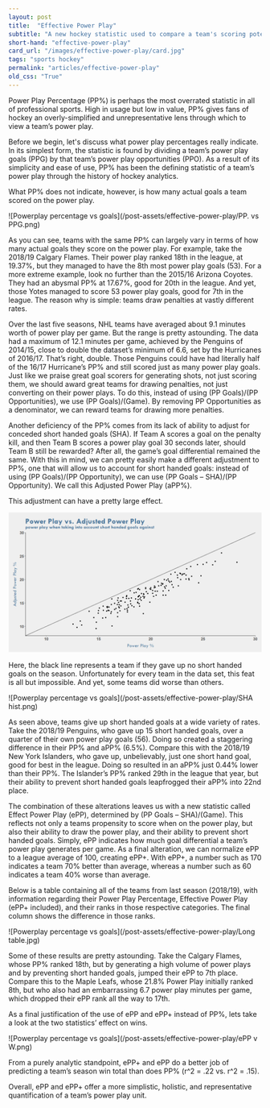 ```yaml
---
layout: post
title:  "Effective Power Play"
subtitle: "A new hockey statistic used to compare a team's scoring potential when on and off the power-play."
short-hand: "effective-power-play"
card_url: "/images/effective-power-play/card.jpg"
tags: "sports hockey"
permalink: "articles/effective-power-play"
old_css: "True"
---
```

Power Play Percentage (PP%) is perhaps the most overrated statistic in all of professional sports. High in usage but low in value, PP% gives fans of hockey an overly-simplified and unrepresentative lens through which to view a team’s power play.

Before we begin, let's discuss what power play percentages really indicate. In its simplest form, the statistic is found by dividing a team’s power play goals (PPG) by that team’s power play opportunities (PPO). As a result of its simplicity and ease of use, PP% has been the defining statistic of a team’s power play through the history of hockey analytics.

What PP% does not indicate, however, is how many actual goals a team scored on the power play.

![Powerplay percentage vs goals](/post-assets/effective-power-play/PP. vs PPG.png)

As you can see, teams with the same PP% can largely vary in terms of how many actual goals they score on the power play. For example, take the 2018/19 Calgary Flames. Their power play ranked 18th in the league, at 19.37%, but they managed to have the 8th most power play goals (53). For a more extreme example, look no further than the 2015/16 Arizona Coyotes. They had an abysmal PP% at 17.67%, good for 20th in the league. And yet, those Yotes managed to score 53 power play goals, good for 7th in the league. The reason why is simple: teams draw penalties at vastly different rates.

Over the last five seasons, NHL teams have averaged about 9.1 minutes worth of power play per game. But the range is pretty astounding. The data had a maximum of 12.1 minutes per game, achieved by the Penguins of 2014/15, close to double the dataset’s minimum of 6.6, set by the Hurricanes of 2016/17. That’s right, double. Those Penguins could have had literally half of the 16/17 Hurricane’s PP% and still scored just as many power play goals. Just like we praise great goal scorers for generating shots, not just scoring them, we should award great teams for drawing penalties, not just converting on their power plays. To do this, instead of using (PP Goals)/(PP Opportunities), we use (PP Goals)/(Game). By removing PP Opportunities as a denominator, we can reward teams for drawing more penalties.

Another deficiency of the PP% comes from its lack of ability to adjust for conceded short handed goals (SHA). If Team A scores a goal on the penalty kill, and then Team B scores a power play goal 30 seconds later, should Team B still be rewarded? After all, the game’s goal differential remained the same. With this in mind, we can pretty easily make a different adjustment to PP%, one that will allow us to account for short handed goals: instead of using (PP Goals)/(PP Opportunity), we can use (PP Goals – SHA)/(PP Opportunity). We call this Adjusted Power Play (aPP%).

This adjustment can have a pretty large effect.

![Powerplay percentage vs goals](/post-assets/effective-power-play/Rplot.png)

Here, the black line represents a team if they gave up no short handed goals on the season. Unfortunately for every team in the data set, this feat is all but impossible. And yet, some teams did worse than others.

![Powerplay percentage vs goals](/post-assets/effective-power-play/SHA hist.png)

As seen above, teams give up short handed goals at a wide variety of rates. Take the 2018/19 Penguins, who gave up 15 short handed goals, over a quarter of their own power play goals (56). Doing so created a staggering difference in their PP% and aPP% (6.5%). Compare this with the 2018/19 New York Islanders, who gave up, unbelievably, just one short hand goal, good for best in the league. Doing so resulted in an aPP% just 0.44% lower than their PP%. The Islander’s PP% ranked 29th in the league that year, but their ability to prevent short handed goals leapfrogged their aPP% into 22nd place.

The combination of these alterations leaves us with a new statistic called Effect Power Play (ePP), determined by (PP Goals – SHA)/(Game). This reflects not only a teams propensity to score when on the power play, but also their ability to draw the power play, and their ability to prevent short handed goals. Simply, ePP indicates how much goal differential a team’s power play generates per game. As a final alteration, we can normalize ePP to a league average of 100, creating ePP+. With ePP+, a number such as 170 indicates a team 70% better than average, whereas a number such as 60 indicates a team 40% worse than average.

Below is a table containing all of the teams from last season (2018/19), with information regarding their Power Play Percentage, Effective Power Play (ePP+ included), and their ranks in those respective categories. The final column shows the difference in those ranks.

![Powerplay percentage vs goals](/post-assets/effective-power-play/Long table.jpg)

Some of these results are pretty astounding. Take the Calgary Flames, whose PP% ranked 18th, but by generating a high volume of power plays and by preventing short handed goals, jumped their ePP to 7th place. Compare this to the Maple Leafs, whose 21.8% Power Play initially ranked 8th, but who also had an embarrassing 6.7 power play minutes per game, which dropped their ePP rank all the way to 17th.

As a final justification of the use of ePP and ePP+ instead of PP%, lets take a look at the two statistics’ effect on wins.

![Powerplay percentage vs goals](/post-assets/effective-power-play/ePP v W.png)

From a purely analytic standpoint, ePP+ and ePP do a better job of predicting a team’s season win total than does PP% (r^2 = .22 vs. r^2 = .15).

Overall, ePP and ePP+ offer a more simplistic, holistic, and representative quantification of a team’s power play unit.